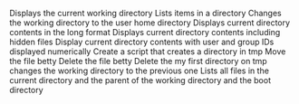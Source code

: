 Displays the current working directory
Lists items in a directory
Changes the working directory to the user home directory
Displays current directory contents in the long format
Displays current directory contents including hidden files
Display current directory contents with user and group IDs displayed numerically
Create a script that creates a directory in tmp
Move the file betty
Delete the file betty
Delete the my first directory on tmp
changes the working directory to the previous one
Lists all files in the current directory and the parent of the working directory and the boot directory
